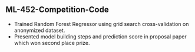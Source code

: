 ## ML-452-Competition-Code

- Trained Random Forest Regressor using grid search cross-validation on anonymized dataset. 
- Presented model building steps and prediction score in proposal paper which won second place prize.
